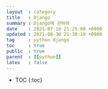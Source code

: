 ```yaml
---
layout  : category
title   : Django
summary : Django에 관하여
date    : 2021-07-18 21:25:00 +0900
updated : 2021-08-30 21:30:19 +0900
tag     : python django
toc     : true
public  : true
parent  : [[python]]
latex   : false
---
```

* TOC
{:toc}

